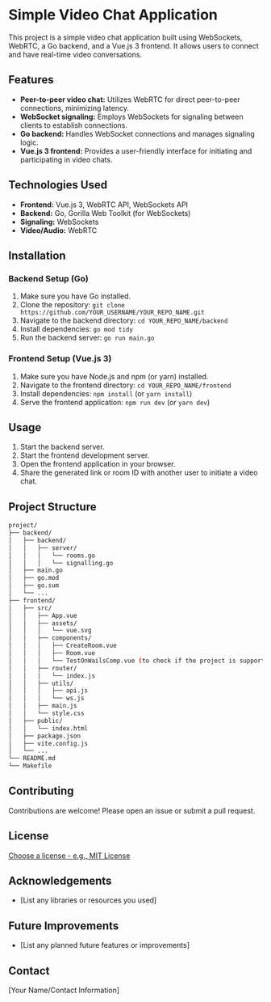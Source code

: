 # Simple Video Chat Application

This project is a simple video chat application built using WebSockets, WebRTC, a Go backend, and a Vue.js 3 frontend. It allows users to connect and have real-time video conversations.

## Features

* **Peer-to-peer video chat:** Utilizes WebRTC for direct peer-to-peer connections, minimizing latency.
* **WebSocket signaling:** Employs WebSockets for signaling between clients to establish connections.
* **Go backend:** Handles WebSocket connections and manages signaling logic.
* **Vue.js 3 frontend:** Provides a user-friendly interface for initiating and participating in video chats.

## Technologies Used

* **Frontend:** Vue.js 3, WebRTC API, WebSockets API
* **Backend:** Go, Gorilla Web Toolkit (for WebSockets)
* **Signaling:** WebSockets
* **Video/Audio:** WebRTC

## Installation

### Backend Setup (Go)

1.  Make sure you have Go installed.
2.  Clone the repository: `git clone https://github.com/YOUR_USERNAME/YOUR_REPO_NAME.git`
3.  Navigate to the backend directory: `cd YOUR_REPO_NAME/backend`
4.  Install dependencies: `go mod tidy`
5.  Run the backend server: `go run main.go`

### Frontend Setup (Vue.js 3)

1.  Make sure you have Node.js and npm (or yarn) installed.
2.  Navigate to the frontend directory: `cd YOUR_REPO_NAME/frontend`
3.  Install dependencies: `npm install` (or `yarn install`)
4.  Serve the frontend application: `npm run dev` (or `yarn dev`)

## Usage

1.  Start the backend server.
2.  Start the frontend development server.
3.  Open the frontend application in your browser.
4.  Share the generated link or room ID with another user to initiate a video chat.

## Project Structure

```bash
project/
├── backend/
│   ├── backend/
│   │   ├── server/
│   │   │   └── rooms.go
│   │   │   └── signalling.go
│   ├── main.go
│   ├── go.mod
│   ├── go.sum
│   └── ...
├── frontend/
│   ├── src/
│   │   ├── App.vue
│   │   ├── assets/
│   │   │   └── vue.svg
│   │   ├── components/
│   │   │   ├── CreateRoom.vue
│   │   │   ├── Room.vue
│   │   │   └── TestOnWailsComp.vue (to check if the project is supported in wails as well)
│   │   ├── router/
│   │   │   └── index.js
│   │   ├── utils/
│   │   │   ├── api.js
│   │   │   └── ws.js
│   │   ├── main.js
│   │   └── style.css
│   ├── public/
│   │   └── index.html
│   ├── package.json
│   ├── vite.config.js
│   └── ...
└── README.md
└── Makefile
```

## Contributing

Contributions are welcome! Please open an issue or submit a pull request.

## License

[Choose a license - e.g., MIT License](LICENSE)

## Acknowledgements

*   [List any libraries or resources you used]

## Future Improvements

*   [List any planned future features or improvements]

## Contact

[Your Name/Contact Information]